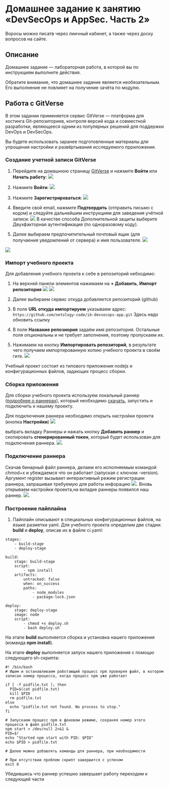 # Домашнее задание к занятию «DevSecOps и AppSec. Часть 2»

Воросы можно писатв через лиичный кабинет, а также через доску вопросов на сайте.

## Описание
Домашнее задание — лабораторная работа, в которой вы по инструкциям выполните действия.

Обратите внимание, что домашнее задание является необязательным. Его выполнение не повлияет на получение зачёта по модулю.

## Работа с GitVerse
В этом задании применяется сервис GitVerse — платформа для хостинга Git-репозиториев, контроля версий кода и совместной разработки, являющееся одним из популярных решений для поддержки DevOps и DevSecOps.

Вы будете использовать заранее подготовленные материалы для упрощения настройки и развёртывания исследуемого прриложения.

### Создание учетной записи GitVerse
1. Перейдите на домашнюю страницу [GitVerse](https://gitverse.ru/) и нажмите **Войти** или **Начать работу**:
![](https://gitverse.ru/docs/_next/static/media/authorizationButton.c88dba9b.png)
2. Нажмите **Войти**:
![](https://gitverse.ru/docs/_next/static/media/registrationPageEnterButton.9799ba27.png)
3. Нажмите **Зарегистрироваться**:
![](https://gitverse.ru/docs/_next/static/media/cloudRuLoginPageRegisterButton.475090b4.png)
4. Введите свой email, нажмите **Подтвердить** (отправить письмо с кодом) и следуйте дальнейшим инструкциям для заведения учётной записи: 
![](https://gitverse.ru/docs/_next/static/media/registrationEnterEmail.b426f019.png)
В качестве способа Дополнительной защиты выберите Двухфакторная аутентификация (по одноразовому коду).

5. Далее выбираем предпочитительный почтовый ящик (для получаения уведомлений от сервера) и имя пользователя.
![](reg.png)

![](final.png)

### Импорт учебного проекта
Для добавления учебного проекта к себе в репозиторий небходимо:
1. На верхней панели элементов нажимаем на **+ Добавить**, **Импорт репозитория**
![](import.png)
![](import2.png)

2. Далее выбираем сервис откуда добавляется репозиторий (github)
3. В поле **URL откуда импортируем** указываем адрес:  `https://github.com/netology-code/ib-devsecops-app.git`
Здесь надо обновить ссылку
4. В поле **Название репозиория** задаём имя репозитория. Остальные поля опциональны и не требует заполнения, поэтому пропускаем их.
5. Нажимаем на кнопку **Импортировать репозиторий**, в результате чего получаем импортированную копию учебного проекта в своём гите.
![](importResult.png)

Учебный проект состоит из типового приложения nodejs и конфигурационных файлов, задающих процесс сборки.

### Сборка приложения 
Для сборки учебного проекта используем локальный раннер ([подробнее о раннерах](https://gitverse.ru/docs/knowledge-base/actions/runners/)), который необходимо [скачать](https://gitverse.ru/docs/knowledge-base/actions/runners/#%D1%81%D1%81%D1%8B%D0%BB%D0%BA%D0%B8-%D0%B4%D0%BB%D1%8F-%D1%81%D0%BA%D0%B0%D1%87%D0%B8%D0%B2%D0%B0%D0%BD%D0%B8%D1%8F), запустить и подключить к нашему проекту.

Для подключения раннера необходимо открыть настройки проекта (кнопка **Настройки**)
![](Settings.png)

выбрать вкладку Раннеры и нажать кнопку **Добавить раннер** и скопировать **сгенерированный токен**, который будет использован для подключения раннера.
![](runners.png).

### Подключение раннера
Скачав бинарный файл раннера, делаем его исполняемым командой chmod+x и убеждаемся что он работает (запуская с ключом -version). 
Аргумент register вызывает интерактивный режим регистрации раннера, запрашивая требуемую для работы инфорацию
![](Check.png).
Вновь открываем настройки проекта,на вкладке раннеры появился наш раннер.
![](checkRunners.png).

### Построение пайплайна
1. Пайплайн описывают в специальных конфигурационных файлов, на языке разметки yaml. Для учебного проекта определим две стадии: **build** и **deploy**, описав их в файле ci.yaml:

```
stages:
    - build-stage
    - deploy-stage

build:
    stage: build-stage
    script:
        - npm install
    artifacts:
        untracked: false
        when: on_success
        paths:
            - node_modules
            - package-lock.json

deploy:
    stage: deploy-stage 
    image: node
    script:
        - chmod +x deploy.sh
        - bash deploy.sh`
```        
На этапе **build** выполняется сборка и установка нашего приложения (команда **npm install**). 

На этапе **deploy** выполняется запуск нашего приложения c помощю следующего sh-скрипта:

```  
#! /bin/bash
# Ищем и останавливаем работающий процесс npm проверяя файл, в котором записан номер процесса, когда процесс npm уже работает

if [ -f pidfile.txt ]; then
  PID=$(cat pidfile.txt)
  kill $PID
  rm pidfile.txt
else
  echo "pidfile.txt not found. No process to stop."
fi

# Запускаем процесс npm в фоновом режиме, сохраняя номер этого процесса в файл pidfile.txt
npm start > /dev/null 2>&1 & 
PID=$!
echo "Started npm start with PID: $PID"
echo $PID > pidfile.txt

# Далее можно добавлять команды для раннера, при необходимости

# При отсутствии проблем скрипт завершится с успехом	
exit 0
```  
Убедившись что раннер успешно завершает работу переходим к следующей части
